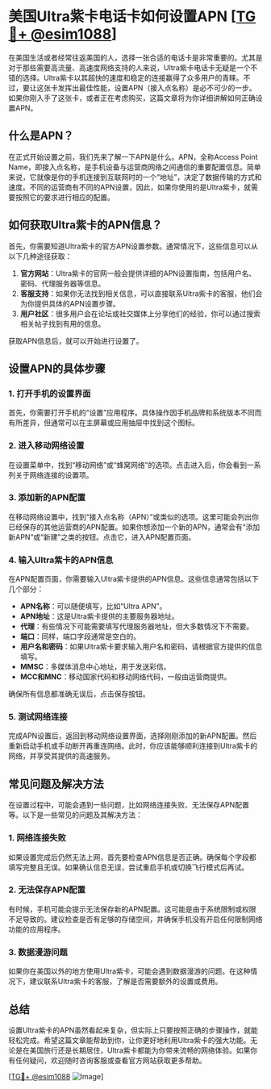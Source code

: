 # 美国Ultra紫卡电话卡如何设置APN [[TG💪+ @esim1088](https://t.me/s/esim1088)]

在美国生活或者经常往返美国的人，选择一张合适的电话卡是非常重要的。尤其是对于那些需要高流量、高速度网络支持的人来说，Ultra紫卡电话卡无疑是一个不错的选择。Ultra紫卡以其超快的速度和稳定的连接赢得了众多用户的青睐。不过，要让这张卡发挥出最佳性能，设置APN（接入点名称）是必不可少的一步。如果你刚入手了这张卡，或者正在考虑购买，这篇文章将为你详细讲解如何正确设置APN。

## 什么是APN？

在正式开始设置之前，我们先来了解一下APN是什么。APN，全称Access Point Name，即接入点名称，是手机设备与运营商网络之间通信的重要配置信息。简单来说，它就像是你的手机连接到互联网时的一个“地址”，决定了数据传输的方式和速度。不同的运营商有不同的APN设置，因此，如果你使用的是Ultra紫卡，就需要按照它的要求进行相应的配置。

## 如何获取Ultra紫卡的APN信息？

首先，你需要知道Ultra紫卡的官方APN设置参数。通常情况下，这些信息可以从以下几种途径获取：

1. **官方网站**：Ultra紫卡的官网一般会提供详细的APN设置指南，包括用户名、密码、代理服务器等信息。
2. **客服支持**：如果你无法找到相关信息，可以直接联系Ultra紫卡的客服，他们会为你提供具体的APN设置步骤。
3. **用户社区**：很多用户会在论坛或社交媒体上分享他们的经验，你可以通过搜索相关帖子找到有用的信息。

获取APN信息后，就可以开始进行设置了。

## 设置APN的具体步骤

### 1. 打开手机的设置界面

首先，你需要打开手机的“设置”应用程序。具体操作因手机品牌和系统版本不同而有所差异，但通常可以在主屏幕或应用抽屉中找到这个图标。

### 2. 进入移动网络设置

在设置菜单中，找到“移动网络”或“蜂窝网络”的选项。点击进入后，你会看到一系列关于网络连接的设置项。

### 3. 添加新的APN配置

在移动网络设置中，找到“接入点名称（APN）”或类似的选项。这里可能会列出你已经保存的其他运营商的APN配置。如果你想添加一个新的APN，通常会有“添加新APN”或“新建”之类的按钮。点击它，进入APN配置页面。

### 4. 输入Ultra紫卡的APN信息

在APN配置页面，你需要输入Ultra紫卡提供的APN信息。这些信息通常包括以下几个部分：

- **APN名称**：可以随便填写，比如“Ultra APN”。
- **APN地址**：这是Ultra紫卡提供的主要服务器地址。
- **代理**：有些情况下可能需要填写代理服务器地址，但大多数情况下不需要。
- **端口**：同样，端口字段通常是空白的。
- **用户名和密码**：如果Ultra紫卡要求输入用户名和密码，请根据官方提供的信息填写。
- **MMSC**：多媒体消息中心地址，用于发送彩信。
- **MCC和MNC**：移动国家代码和移动网络代码，一般由运营商提供。

确保所有信息都准确无误后，点击保存按钮。

### 5. 测试网络连接

完成APN设置后，返回到移动网络设置界面，选择刚刚添加的新APN配置。然后重新启动手机或手动断开再重连网络。此时，你应该能够顺利连接到Ultra紫卡的网络，并享受其提供的高速服务。

## 常见问题及解决方法

在设置过程中，可能会遇到一些问题，比如网络连接失败、无法保存APN配置等。以下是一些常见的问题及其解决方法：

### 1. 网络连接失败

如果设置完成后仍然无法上网，首先要检查APN信息是否正确。确保每个字段都填写完整且无误。如果确认信息无误，尝试重启手机或切换飞行模式后再试。

### 2. 无法保存APN配置

有时候，手机可能会提示无法保存新的APN配置。这可能是由于系统限制或权限不足导致的。建议检查是否有足够的存储空间，并确保手机没有开启任何限制网络功能的应用程序。

### 3. 数据漫游问题

如果你在美国以外的地方使用Ultra紫卡，可能会遇到数据漫游的问题。在这种情况下，建议联系Ultra紫卡的客服，了解是否需要额外的设置或费用。

## 总结

设置Ultra紫卡的APN虽然看起来复杂，但实际上只要按照正确的步骤操作，就能轻松完成。希望这篇文章能帮助到你，让你更好地利用Ultra紫卡的强大功能。无论是在美国旅行还是长期居住，Ultra紫卡都能为你带来流畅的网络体验。如果你有任何疑问，欢迎随时咨询客服或查看官方网站获取更多帮助。

[[TG💪+ @esim1088](https://t.me/s/esim1088) ![Image](https://i.postimg.cc/4NQfJmqS/Snipaste-2025-05-13-00-14-12.png)]